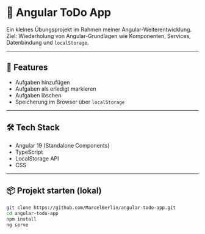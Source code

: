 # 📝 Angular ToDo App

Ein kleines Übungsprojekt im Rahmen meiner Angular-Weiterentwicklung.  
Ziel: Wiederholung von Angular-Grundlagen wie Komponenten, Services, Datenbindung und `localStorage`.

---

## 🚀 Features
- Aufgaben hinzufügen
- Aufgaben als erledigt markieren
- Aufgaben löschen
- Speicherung im Browser über `localStorage`

---

## 🛠️ Tech Stack
- Angular 19 (Standalone Components)
- TypeScript
- LocalStorage API
- CSS

---

## 📦 Projekt starten (lokal)

```bash
git clone https://github.com/MarcelBerlin/angular-todo-app.git
cd angular-todo-app
npm install
ng serve
